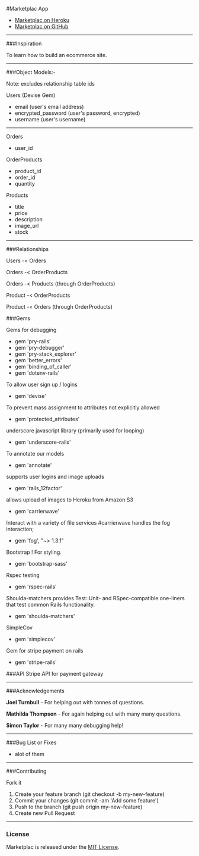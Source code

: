 #Marketplac App

* [Marketplac on Heroku](http://shrouded-thicket-7595.herokuapp.com/)
* [Marketplac on GitHub](https://github.com/nixsiow/WDI4-Final-Project--Marketplace)

- - -

###Inspiration

To learn how to build an ecommerce site.

- - -

###Object Models:-

Note: excludes relationship table ids

Users (Devise Gem)

* email (user's email address)
* encrypted_password (user's password, encrypted)
* username (user's username)

- - -

Orders

* user_id
  
OrderProducts

* product_id
* order_id
* quantity

Products

* title
* price 
* description
* image_url
* stock

- - -


###Relationships

Users -< Orders

Orders -< OrderProducts

Orders -< Products (through OrderProducts)

Product -< OrderProducts

Product -< Orders (through OrderProducts)


###Gems

Gems for debugging

* gem 'pry-rails'
* gem 'pry-debugger'
* gem 'pry-stack_explorer'
* gem 'better_errors'
* gem 'binding_of_caller'
* gem 'dotenv-rails'

To allow user sign up / logins

* gem 'devise'

To prevent mass assignment to attributes not explicitly allowed

* gem 'protected_attributes'

underscore javascript library (primarily used for looping)

* gem 'underscore-rails'

To annotate our models

* gem 'annotate'

supports user logins and image uploads

* gem 'rails_12factor'

allows upload of images to Heroku from Amazon S3

* gem 'carrierwave'

Interact with a variety of file services #carrierwave handles the fog interaction;

* gem 'fog', "~> 1.3.1"

Bootstrap ! For styling.

* gem 'bootstrap-sass'

Rspec testing

* gem 'rspec-rails'

Shoulda-matchers provides Test::Unit- and RSpec-compatible one-liners that test common Rails functionality. 

* gem 'shoulda-matchers'

SimpleCov

* gem 'simplecov'

Gem for stripe payment on rails

* gem 'stripe-rails'

###API
Stripe API for payment gateway

- - -

###Acknowledgements

**Joel Turnbull** - For helping out with tonnes of questions.

**Mathilda Thompson** - For again helping out with many many questions.

**Simon Taylor** - For many many debugging help!

- - -

###Bug List or Fixes

* alot of them

- - -

###Contributing

Fork it
1. Create your feature branch (git checkout -b my-new-feature)
2. Commit your changes (git commit -am 'Add some feature')
3. Push to the branch (git push origin my-new-feature)
4. Create new Pull Request

- - -

### License

Marketplac is released under the [MIT License](http://www.opensource.org/licenses/MIT).
